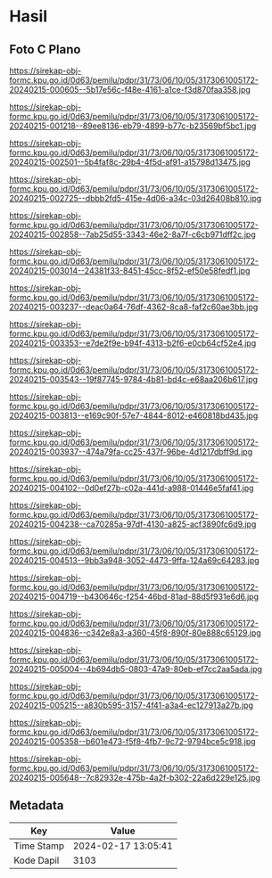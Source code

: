 # Hasil

## Foto C Plano

https://sirekap-obj-formc.kpu.go.id/0d63/pemilu/pdpr/31/73/06/10/05/3173061005172-20240215-000605--5b17e56c-f48e-4161-a1ce-f3d870faa358.jpg

https://sirekap-obj-formc.kpu.go.id/0d63/pemilu/pdpr/31/73/06/10/05/3173061005172-20240215-001218--89ee8136-eb79-4899-b77c-b23569bf5bc1.jpg

https://sirekap-obj-formc.kpu.go.id/0d63/pemilu/pdpr/31/73/06/10/05/3173061005172-20240215-002501--5b4faf8c-29b4-4f5d-af91-a15798d13475.jpg

https://sirekap-obj-formc.kpu.go.id/0d63/pemilu/pdpr/31/73/06/10/05/3173061005172-20240215-002725--dbbb2fd5-415e-4d06-a34c-03d26408b810.jpg

https://sirekap-obj-formc.kpu.go.id/0d63/pemilu/pdpr/31/73/06/10/05/3173061005172-20240215-002858--7ab25d55-3343-46e2-8a7f-c6cb971dff2c.jpg

https://sirekap-obj-formc.kpu.go.id/0d63/pemilu/pdpr/31/73/06/10/05/3173061005172-20240215-003014--24381f33-8451-45cc-8f52-ef50e58fedf1.jpg

https://sirekap-obj-formc.kpu.go.id/0d63/pemilu/pdpr/31/73/06/10/05/3173061005172-20240215-003237--deac0a64-76df-4362-8ca8-faf2c60ae3bb.jpg

https://sirekap-obj-formc.kpu.go.id/0d63/pemilu/pdpr/31/73/06/10/05/3173061005172-20240215-003353--e7de2f9e-b94f-4313-b2f6-e0cb64cf52e4.jpg

https://sirekap-obj-formc.kpu.go.id/0d63/pemilu/pdpr/31/73/06/10/05/3173061005172-20240215-003543--19f87745-9784-4b81-bd4c-e68aa206b617.jpg

https://sirekap-obj-formc.kpu.go.id/0d63/pemilu/pdpr/31/73/06/10/05/3173061005172-20240215-003813--e169c90f-57e7-4844-8012-e460818bd435.jpg

https://sirekap-obj-formc.kpu.go.id/0d63/pemilu/pdpr/31/73/06/10/05/3173061005172-20240215-003937--474a79fa-cc25-437f-96be-4d1217dbff9d.jpg

https://sirekap-obj-formc.kpu.go.id/0d63/pemilu/pdpr/31/73/06/10/05/3173061005172-20240215-004102--0d0ef27b-c02a-441d-a988-01446e5faf41.jpg

https://sirekap-obj-formc.kpu.go.id/0d63/pemilu/pdpr/31/73/06/10/05/3173061005172-20240215-004238--ca70285a-97df-4130-a825-acf3890fc6d9.jpg

https://sirekap-obj-formc.kpu.go.id/0d63/pemilu/pdpr/31/73/06/10/05/3173061005172-20240215-004513--9bb3a948-3052-4473-9ffa-124a69c64283.jpg

https://sirekap-obj-formc.kpu.go.id/0d63/pemilu/pdpr/31/73/06/10/05/3173061005172-20240215-004719--b430646c-f254-46bd-81ad-88d5f931e6d6.jpg

https://sirekap-obj-formc.kpu.go.id/0d63/pemilu/pdpr/31/73/06/10/05/3173061005172-20240215-004836--c342e8a3-a360-45f8-890f-80e888c65129.jpg

https://sirekap-obj-formc.kpu.go.id/0d63/pemilu/pdpr/31/73/06/10/05/3173061005172-20240215-005004--4b694db5-0803-47a9-80eb-ef7cc2aa5ada.jpg

https://sirekap-obj-formc.kpu.go.id/0d63/pemilu/pdpr/31/73/06/10/05/3173061005172-20240215-005215--a830b595-3157-4f41-a3a4-ec127913a27b.jpg

https://sirekap-obj-formc.kpu.go.id/0d63/pemilu/pdpr/31/73/06/10/05/3173061005172-20240215-005358--b601e473-f5f8-4fb7-9c72-9794bce5c918.jpg

https://sirekap-obj-formc.kpu.go.id/0d63/pemilu/pdpr/31/73/06/10/05/3173061005172-20240215-005648--7c82932e-475b-4a2f-b302-22a6d229e125.jpg


## Metadata

| Key        | Value               |
| ---------- | ------------------- |
| Time Stamp | 2024-02-17 13:05:41 |
| Kode Dapil | 3103                |



